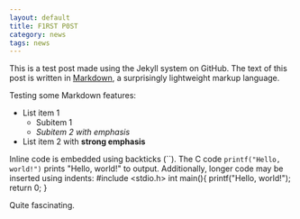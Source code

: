 ```yaml
---
layout: default
title: F1RST P0ST
category: news
tags: news
---
```

This is a test post made using the Jekyll system on GitHub. The text of this post is written in [Markdown](http://en.wikipedia.org/wiki/Markdown), a surprisingly lightweight markup language.

Testing some Markdown features:
* List item 1
     * Subitem 1
	 * *Subitem 2 with emphasis*
* List item 2 with **strong emphasis**

Inline code is embedded using backticks (``). The C code `printf("Hello, world!")` prints "Hello, world!" to output. Additionally, longer code may be inserted using indents:
     #include <stdio.h>
	 int main(){
		printf("Hello, world!");
		return 0;
	 }

Quite fascinating.
